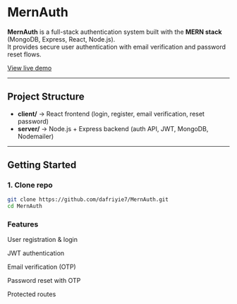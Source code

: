 # MernAuth

**MernAuth** is a full-stack authentication system built with the **MERN stack** (MongoDB, Express, React, Node.js).  
It provides secure user authentication with email verification and password reset flows.

[View live demo](https://mern-auth-iota-six.vercel.app)

---

## Project Structure

- **client/** → React frontend (login, register, email verification, reset password)
- **server/** → Node.js + Express backend (auth API, JWT, MongoDB, Nodemailer)

---

## Getting Started

### 1. Clone repo

```bash
git clone https://github.com/dafriyie7/MernAuth.git
cd MernAuth
```

### Features

User registration & login

JWT authentication

Email verification (OTP)

Password reset with OTP

Protected routes
